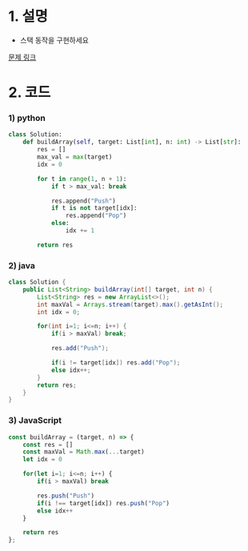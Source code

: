 # 1. 설명
- 스택 동작을 구현하세요


[문제 링크](https://leetcode.com/problems/build-an-array-with-stack-operations/)


# 2. 코드
### 1) python
```python
class Solution:
    def buildArray(self, target: List[int], n: int) -> List[str]:
        res = []
        max_val = max(target)
        idx = 0

        for t in range(1, n + 1):
            if t > max_val: break

            res.append("Push")
            if t is not target[idx]:
                res.append("Pop")
            else:
                idx += 1

        return res
```

### 2) java
```java
class Solution {
    public List<String> buildArray(int[] target, int n) {
        List<String> res = new ArrayList<>();
        int maxVal = Arrays.stream(target).max().getAsInt();
        int idx = 0;

        for(int i=1; i<=n; i++) {
            if(i > maxVal) break;

            res.add("Push");

            if(i != target[idx]) res.add("Pop");
            else idx++;
        }
        return res;
    }
}
```

### 3) JavaScript
```js
const buildArray = (target, n) => {
    const res = []
    const maxVal = Math.max(...target)
    let idx = 0

    for(let i=1; i<=n; i++) {
        if(i > maxVal) break

        res.push("Push")
        if(i !== target[idx]) res.push("Pop")
        else idx++
    }

    return res
};
```